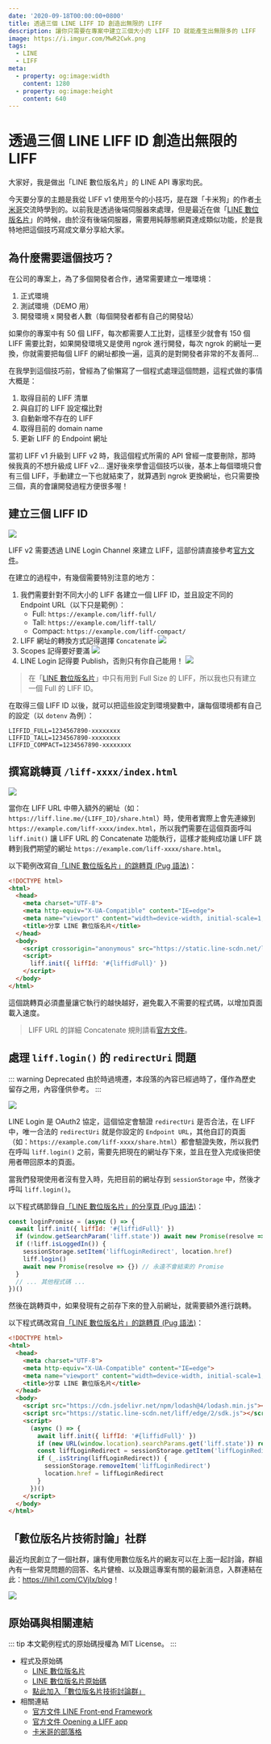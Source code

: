 ```yaml
---
date: '2020-09-18T00:00:00+0800'
title: 透過三個 LINE LIFF ID 創造出無限的 LIFF
description: 讓你只需要在專案中建立三個大小的 LIFF ID 就能產生出無限多的 LIFF
image: https://i.imgur.com/MwR2Cwk.png
tags:
  - LINE
  - LIFF
meta:
  - property: og:image:width
    content: 1280
  - property: og:image:height
    content: 640
---
```


# 透過三個 LINE LIFF ID 創造出無限的 LIFF

大家好，我是做出「LINE 數位版名片」的 LINE API 專家均民。

今天要分享的主題是我從 LIFF v1 使用至今的小技巧，是在跟「卡米狗」的作者[卡米哥](https://medium.com/@EtrexKuo)交流時學到的。以前我是透過後端伺服器來處理，但是最近在做「[LINE 數位版名片](https://taichunmin.idv.tw/liff-businesscard/)」的時候，由於沒有後端伺服器，需要用純靜態網頁達成類似功能，於是我特地把這個技巧寫成文章分享給大家。

## 為什麼需要這個技巧？

在公司的專案上，為了多個開發者合作，通常需要建立一堆環境：

1. 正式環境
2. 測試環境（DEMO 用）
3. 開發環境 x 開發者人數（每個開發者都有自己的開發站）

如果你的專案中有 50 個 LIFF，每次都需要人工比對，這樣至少就會有 150 個 LIFF 需要比對，如果開發環境又是使用 ngrok 進行開發，每次 ngrok 的網址一更換，你就需要把每個 LIFF 的網址都換一遍，這真的是對開發者非常的不友善阿…

在我學到這個技巧前，曾經為了偷懶寫了一個程式處理這個問題，這程式做的事情大概是：

1. 取得目前的 LIFF 清單
2. 與自訂的 LIFF 設定檔比對
3. 自動新增不存在的 LIFF
4. 取得目前的 domain name
5. 更新 LIFF 的 Endpoint 網址

當初 LIFF v1 升級到 LIFF v2 時，我這個程式所需的 API 曾經一度要刪除，那時候我真的不想升級成 LIFF v2… 還好後來學會這個技巧以後，基本上每個環境只會有三個 LIFF，手動建立一下也就結束了，就算遇到 ngrok 更換網址，也只需要換三個，真的會讓開發過程方便很多喔！

## 建立三個 LIFF ID

![](https://i.imgur.com/mni3tOV.png)

LIFF v2 需要透過 LINE Login Channel 來建立 LIFF，這部份請直接參考[官方文件](https://developers.line.biz/zh-hant/docs/liff/)。

在建立的過程中，有幾個需要特別注意的地方：

1. 我們需要針對不同大小的 LIFF 各建立一個 LIFF ID，並且設定不同的 Endpoint URL（以下只是範例）：
    - Full: `https://example.com/liff-full/`
    - Tall: `https://example.com/liff-tall/`
    - Compact: `https://example.com/liff-compact/`
2. LIFF 網址的轉換方式記得選擇 `Concatenate`
    ![](https://i.imgur.com/gHA3fKq.png)
3. Scopes 記得要好要滿
    ![](https://i.imgur.com/KowxDWG.png)
4. LINE Login 記得要 Publish，否則只有你自己能用！
    ![](https://i.imgur.com/PIxdxFu.png)

> 在「[LINE 數位版名片](https://taichunmin.idv.tw/liff-businesscard/)」中只有用到 Full Size 的 LIFF，所以我也只有建立一個 Full 的 LIFF ID。

在取得三個 LIFF ID 以後，就可以把這些設定到環境變數中，讓每個環境都有自己的設定（以 `dotenv` 為例）：

```
LIFFID_FULL=1234567890-xxxxxxxx
LIFFID_TALL=1234567890-xxxxxxxx
LIFFID_COMPACT=1234567890-xxxxxxxx
```

## 撰寫跳轉頁 `/liff-xxxx/index.html`

![](https://i.imgur.com/8YNLhF2.png)

當你在 LIFF URL 中帶入額外的網址（如：`https://liff.line.me/{LIFF_ID}/share.html`）時，使用者實際上會先連線到 `https://example.com/liff-xxxx/index.html`，所以我們需要在這個頁面呼叫 `liff.init()` 讓 LIFF URL 的 Concatenate 功能執行，這樣才能夠成功讓 LIFF 跳轉到我們期望的網址 `https://example.com/liff-xxxx/share.html`。

以下範例改寫自[「LINE 數位版名片」的跳轉頁 (Pug 語法)](https://github.com/taichunmin/liff-businesscard/blob/master/src/liff-full/index.pug)：

```html
<!DOCTYPE html>
<html>
  <head>
    <meta charset="UTF-8">
    <meta http-equiv="X-UA-Compatible" content="IE=edge">
    <meta name="viewport" content="width=device-width, initial-scale=1, minimum-scale=1, maximum-scale=1, viewport-fit=cover, user-scalable=no">
    <title>分享 LINE 數位版名片</title>
  </head>
  <body>
    <script crossorigin="anonymous" src="https://static.line-scdn.net/liff/edge/2/sdk.js"></script>
    <script>
      liff.init({ liffId: '#{liffidFull}' })
    </script>
  </body>
</html>
```

這個跳轉頁必須盡量讓它執行的越快越好，避免載入不需要的程式碼，以增加頁面載入速度。

> LIFF URL 的詳細 Concatenate 規則請看[官方文件](https://developers.line.biz/en/docs/liff/opening-liff-app/)。

## 處理 `liff.login()` 的 `redirectUri` 問題

::: warning Deprecated
由於時過境遷，本段落的內容已經過時了，僅作為歷史留存之用，內容僅供參考。
:::

![](https://i.imgur.com/uhk5g3E.png)

LINE Login 是 OAuth2 協定，這個協定會驗證 `redirectUri` 是否合法，在 LIFF 中，唯一合法的 `redirectUri` 就是你設定的 `Endpoint URL`，其他自訂的頁面（如：`https://example.com/liff-xxxx/share.html`）都會驗證失敗，所以我們在呼叫 `liff.login()` 之前，需要先把現在的網址存下來，並且在登入完成後把使用者帶回原本的頁面。

當我們發現使用者沒有登入時，先把目前的網址存到 `sessionStorage` 中，然後才呼叫 `liff.login()`。

以下程式碼節錄自[「LINE 數位版名片」的分享頁 (Pug 語法)](https://github.com/taichunmin/liff-businesscard/blob/master/src/liff-full/share.pug)：

```javascript
const loginPromise = (async () => {
  await liff.init({ liffId: '#{liffidFull}' })
  if (window.getSearchParam('liff.state')) await new Promise(resolve => {}) // 永遠不會結束的 Promise
  if (!liff.isLoggedIn()) {
    sessionStorage.setItem('liffLoginRedirect', location.href)
    liff.login()
    await new Promise(resolve => {}) // 永遠不會結束的 Promise
  }
  // ... 其他程式碼 ...
})()
```

然後在跳轉頁中，如果發現有之前存下來的登入前網址，就需要額外進行跳轉。

以下程式碼改寫自[「LINE 數位版名片」的跳轉頁 (Pug 語法)](https://github.com/taichunmin/liff-businesscard/blob/master/src/liff-full/index.pug)：

```html
<!DOCTYPE html>
<html>
  <head>
    <meta charset="UTF-8">
    <meta http-equiv="X-UA-Compatible" content="IE=edge">
    <meta name="viewport" content="width=device-width, initial-scale=1, minimum-scale=1, maximum-scale=1, viewport-fit=cover, user-scalable=no">
    <title>分享 LINE 數位版名片</title>
  </head>
  <body>
    <script src="https://cdn.jsdelivr.net/npm/lodash@4/lodash.min.js"></script>
    <script src="https://static.line-scdn.net/liff/edge/2/sdk.js"></script>
    <script>
      (async () => {
        await liff.init({ liffId: '#{liffidFull}' })
        if (new URL(window.location).searchParams.get('liff.state')) return
        const liffLoginRedirect = sessionStorage.getItem('liffLoginRedirect')
        if (_.isString(liffLoginRedirect)) {
          sessionStorage.removeItem('liffLoginRedirect')
          location.href = liffLoginRedirect
        }
      })()
    </script>
  </body>
</html>
```

## 「數位版名片技術討論」社群

最近均民創立了一個社群，讓有使用數位版名片的網友可以在上面一起討論，群組內有一些常見問題的回答、名片健檢、以及跟這專案有關的最新消息，入群連結在此：<https://lihi1.com/CVjIx/blog>！

![](https://i.imgur.com/ylxMnwZ.png)

## 原始碼與相關連結

::: tip
本文範例程式的原始碼授權為 MIT License。
:::

* 程式及原始碼
    * [LINE 數位版名片](https://taichunmin.idv.tw/liff-businesscard/)
    * [LINE 數位版名片原始碼](https://github.com/taichunmin/liff-businesscard)
    * [點此加入「數位版名片技術討論群」](https://lihi1.com/CVjIx/blog)
* 相關連結
    * [官方文件 LINE Front-end Framework](https://developers.line.biz/zh-hant/docs/liff/)
    * [官方文件 Opening a LIFF app](https://developers.line.biz/en/docs/liff/opening-liff-app/)
    * [卡米哥的部落格](https://medium.com/@EtrexKuo)
